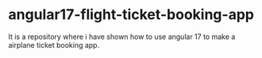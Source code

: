 # angular17-flight-ticket-booking-app
It is a repository where i have shown how to use angular 17 to make a airplane ticket booking app.
